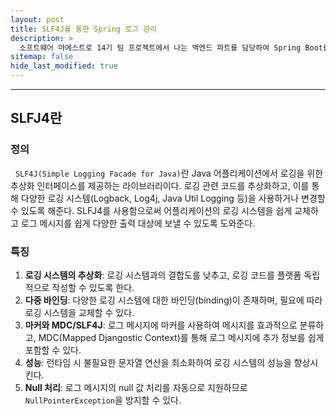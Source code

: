 ```yaml
---
layout: post
title: SLF4J를 통한 Spring 로그 관리
description: >
  소프트웨어 마에스트로 14기 팀 프로젝트에서 나는 백엔드 파트를 담당하여 Spring Boot를 통한 WAS 개발을 하게 되었다. Spring 어플리케이션에서 로그 관리를 하기 위해 해당 게시글을 작성하게 되었다.
sitemap: false
hide_last_modified: true
---
```


---

## SLFJ4란

### 정의

&nbsp; `SLF4J(Simple Logging Facade for Java)`란 Java 어플리케이션에서 로깅을 위한 추상화 인터페이스를 제공하는 라이브러리이다.  로깅 관련 코드를 추상화하고, 이를 통해 다양한 로깅 시스템(Logback, Log4j, Java Util Logging 등)을 사용하거나 변경할 수 있도록 해준다. SLFJ4를 사용함으로써 어플리케이션의 로깅 시스템을 쉽게 교체하고 로그 메시지를 쉽게 다양한 출력 대상에 보낼 수 있도록 도와준다.

### 특징

1. **로깅 시스템의 추상화**: 로깅 시스템과의 결합도를 낮추고, 로깅 코드를 플랫폼 독립적으로 작성할 수 있도록 한다.
2. **다중 바인딩**: 다양한 로깅 시스템에 대한 바인딩(binding)이 존재하며, 필요에 따라 로깅 시스템을 교체할 수 있다.
3. **마커와 MDC/SLF4J**: 로그 메시지에 마커를 사용하여 메시지를 효과적으로 분류하고, MDC(Mapped Djangostic Context)를 통해 로그 메시지에 추가 정보를 쉽게 포함할 수 있다.
4. **성능**: 런타임 시 불필요한 문자열 연산을 최소화하여 로깅 시스템의 성능을 향상시킨다.
5. **Null 처리**: 로그 메시지의 null 값 처리를 자동으로 지원하므로 `NullPointerException`을 방지할 수 있다.
